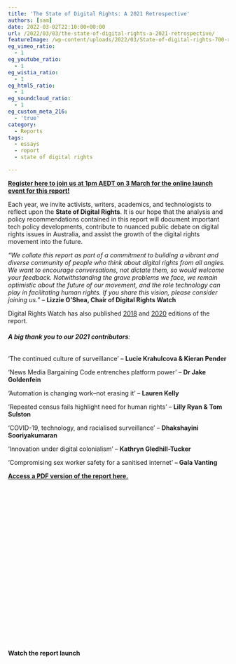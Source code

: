 ```yaml
---
title: 'The State of Digital Rights: A 2021 Retrospective'
authors: [sam]
date: 2022-03-02T22:10:00+00:00
url: /2022/03/03/the-state-of-digital-rights-a-2021-retrospective/
featureImage: /wp-content/uploads/2022/03/State-of-digital-rights-700-×-400-px-1900-×-1600-px-7.png
eg_vimeo_ratio:
  - 1
eg_youtube_ratio:
  - 1
eg_wistia_ratio:
  - 1
eg_html5_ratio:
  - 1
eg_soundcloud_ratio:
  - 1
eg_custom_meta_216:
  - 'true'
category:
  - Reports
tags:
  - essays
  - report
  - state of digital rights

---
```

**<span style="text-decoration: underline;"><a href="https://actionnetwork.org/events/report-launch-2021">Register here to join us at 1pm AEDT on 3 March for the online launch event for this report!</a></span>**

Each year, we invite activists, writers, academics, and technologists to reflect upon the **State of Digital Rights**. It is our hope that the analysis and policy recommendations contained in this report will document important tech policy developments, contribute to nuanced public debate on digital rights issues in Australia, and assist the growth of the digital rights movement into the future.

_&#8220;We collate this report as part of a commitment to building a vibrant and diverse community of people who think about digital rights from all angles. We want to encourage conversations, not dictate them, so would welcome your feedback. Notwithstanding the grave problems we face, we remain optimistic about the future of our movement, and the role technology can play in facilitating human rights. If you share this vision, please consider joining us.&#8221;_ &#8211; **Lizzie O&#8217;Shea, Chair of Digital Rights Watch**

Digital Rights Watch has also published [<span style="text-decoration: underline;">2018</span>][1] and [<span style="text-decoration: underline;">2020</span>][2] editions of the report.

###### **A big thank you to our 2021 contributors**:

&#8216;The continued culture of surveillance&#8217; &#8211; **Lucie Krahulcova & Kieran Pender**

&#8216;News Media Bargaining Code entrenches platform power&#8217; &#8211; **Dr Jake Goldenfein**

&#8216;Automation is changing work&#8211;not erasing it&#8217; &#8211; **Lauren Kelly**

&#8216;Repeated census fails highlight need for human rights&#8217; &#8211; **Lilly Ryan & Tom Sulston**

&#8216;COVID-19, technology, and racialised surveillance&#8217; &#8211; **Dhakshayini Sooriyakumaran**

&#8216;Innovation under digital colonialism&#8217; &#8211; **Kathryn Gledhill-Tucker**

&#8216;Compromising sex worker safety for a sanitised internet&#8217; **&#8211; Gala Vanting**

**[<span style="text-decoration: underline;">Access a PDF version of the report here.</span>][3]**<figure class="wp-block-embed aligncenter is-type-rich is-provider-issuu wp-block-embed-issuu">

<div class="wp-block-embed__wrapper">
  <div data-url="https://issuu.com/digitalrightswatch/docs/2021_state_of_digital_rights_report" style="width: 500px; height: 353px;" class="issuuembed">
  </div>
</div></figure>

####

#### Watch the report launch<figure class="wp-block-embed is-type-video is-provider-youtube wp-block-embed-youtube wp-embed-aspect-16-9 wp-has-aspect-ratio">

<div class="wp-block-embed__wrapper">
</div></figure>

 [1]: /wp-content/uploads/2018/05/State-of-Digital-Rights-Web.pdf
 [2]: https://digitalrightswatch.org.au/2021/02/05/the-state-of-digital-rights-report-a-2020-retrospective/#:~:text=We%20are%20proud%20to%20release,governments%20in%20the%20online%20world.
 [3]: https://drive.google.com/file/d/10nbkGx8pUx_Gxb6TUflOQULO4bsh_ypD/view?usp=sharing

